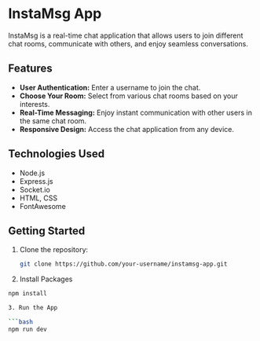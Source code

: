# InstaMsg App

InstaMsg is a real-time chat application that allows users to join different chat rooms, communicate with others, and enjoy seamless conversations.

## Features

- **User Authentication:** Enter a username to join the chat.
- **Choose Your Room:** Select from various chat rooms based on your interests.
- **Real-Time Messaging:** Enjoy instant communication with other users in the same chat room.
- **Responsive Design:** Access the chat application from any device.

## Technologies Used

- Node.js
- Express.js
- Socket.io
- HTML, CSS
- FontAwesome

## Getting Started

1. Clone the repository:

   ```bash
   git clone https://github.com/your-username/instamsg-app.git
2. Install Packages

  ```bash
  npm install

3. Run the App

  ```bash
  npm run dev
